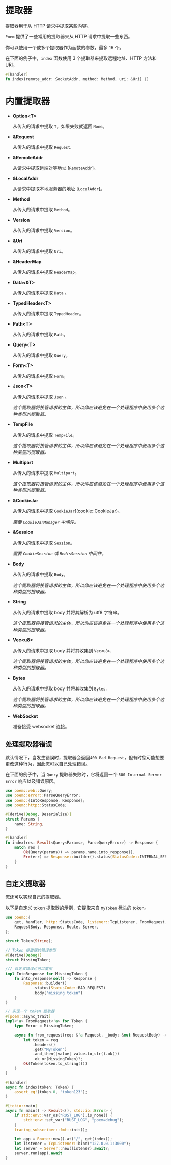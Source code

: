 # 提取器

提取器用于从 HTTP 请求中提取某些内容。

`Poem` 提供了一些常用的提取器来从 HTTP 请求中提取一些东西。

你可以使用一个或多个提取器作为函数的参数，最多 16 个。

在下面的例子中，`index` 函数使用 3 个提取器来提取远程地址、HTTP 方法和 URI。

```rust
#[handler]
fn index(remote_addr: SocketAddr, method: Method, uri: &Uri) {}
```

# 内置提取器

 - **Option&lt;T>**

    从传入的请求中提取 `T`，如果失败就返回 `None`。

 - **&Request**

    从传入的请求中提取 `Request`.

 - **&RemoteAddr**

    从请求中提取远端对等地址 [`RemoteAddr`]。

 - **&LocalAddr**

    从请求中提取本地服务器的地址 [`LocalAddr`]。

 - **Method**

    从传入的请求中提取 `Method`。

 - **Version**

    从传入的请求中提取 `Version`。

 - **&Uri**

    从传入的请求中提取 `Uri`。

 - **&HeaderMap**

    从传入的请求中提取 `HeaderMap`。

 - **Data&lt;&T>**

    从传入的请求中提取 `Data` 。

 - **TypedHeader&lt;T>**

    从传入的请求中提取 `TypedHeader`。

 - **Path&lt;T>**

    从传入的请求中提取 `Path`。

 - **Query&lt;T>**

    从传入的请求中提取 `Query`。

 - **Form&lt;T>**

    从传入的请求中提取 `Form`。

 - **Json&lt;T>**

    从传入的请求中提取 `Json` 。

    _这个提取器将接管请求的主体，所以你应该避免在一个处理程序中使用多个这种类型的提取器。_

 - **TempFile**

    从传入的请求中提取 `TempFile`。

    _这个提取器将接管请求的主体，所以你应该避免在一个处理程序中使用多个这种类型的提取器。_

 - **Multipart**

    从传入的请求中提取 `Multipart`。

    _这个提取器将接管请求的主体，所以你应该避免在一个处理程序中使用多个这种类型的提取器。_

 - **&CookieJar**

    从传入的请求中提取 `CookieJar`](cookie::CookieJar)。

    _需要 `CookieJarManager` 中间件。_

 - **&Session**

    从传入的请求中提取 [`Session`](crate::session::Session)。

    _需要 `CookieSession` 或 `RedisSession` 中间件。_

 - **Body**

     从传入的请求中提取 `Body`。

     _这个提取器将接管请求的主体，所以你应该避免在一个处理程序中使用多个这种类型的提取器。_

 - **String**

    从传入的请求中提取 body 并将其解析为 utf8 字符串。

    _这个提取器将接管请求的主体，所以你应该避免在一个处理程序中使用多个这种类型的提取器。_

 - **Vec&lt;u8>**

    从传入的请求中提取 body 并将其收集到 `Vec<u8>`.

    _这个提取器将接管请求的主体，所以你应该避免在一个处理程序中使用多个这种类型的提取器。_

 - **Bytes**

    从传入的请求中提取 body 并将其收集到 `Bytes`.

    _这个提取器将接管请求的主体，所以你应该避免在一个处理程序中使用多个这种类型的提取器。_

 - **WebSocket**

    准备接受 websocket 连接。

## 处理提取器错误

默认情况下，当发生错误时，提取器会返回`400 Bad Request`，但有时您可能想要更改这种行为，因此您可以自己处理错误。

在下面的例子中，当 `Query` 提取器失败时，它将返回一个 `500 Internal Server Error` 响应以及错误原因。

```rust
use poem::web::Query;
use poem::error::ParseQueryError;
use poem::{IntoResponse, Response};
use poem::http::StatusCode;

#[derive(Debug, Deserialize)]
struct Params {
    name: String,
}

#[handler]
fn index(res: Result<Query<Params>, ParseQueryError>) -> Response {
    match res {
        Ok(Query(params)) => params.name.into_response(),
        Err(err) => Response::builder().status(StatusCode::INTERNAL_SERVER_ERROR).body(err.to_string()),
    }
}
```

## 自定义提取器

您还可以实现自己的提取器。

以下是自定义 token 提取器的示例，它提取来自 `MyToken` 标头的 token。
 
```rust
use poem::{
    get, handler, http::StatusCode, listener::TcpListener, FromRequest, Request,
    RequestBody, Response, Route, Server,
};

struct Token(String);

// Token 提取器的错误类型
#[derive(Debug)]
struct MissingToken;

/// 自定义错误也可以重用
impl IntoResponse for MissingToken {
    fn into_response(self) -> Response {
        Response::builder()
            .status(StatusCode::BAD_REQUEST)
            .body("missing token")
    }
}

// 实现一个 token 提取器
#[poem::async_trait]
impl<'a> FromRequest<'a> for Token {
    type Error = MissingToken;

    async fn from_request(req: &'a Request, _body: &mut RequestBody) -> Result<Self, Self::Error> {
        let token = req
            .headers()
            .get("MyToken")
            .and_then(|value| value.to_str().ok())
            .ok_or(MissingToken)?;
        Ok(Token(token.to_string()))
    }
}

#[handler]
async fn index(token: Token) {
    assert_eq!(token.0, "token123");
}

#[tokio::main]
async fn main() -> Result<(), std::io::Error> {
    if std::env::var_os("RUST_LOG").is_none() {
        std::env::set_var("RUST_LOG", "poem=debug");
    }
    tracing_subscriber::fmt::init();

    let app = Route::new().at("/", get(index));
    let listener = TcpListener::bind("127.0.0.1:3000");
    let server = Server::new(listener).await?;
    server.run(app).await
}
```